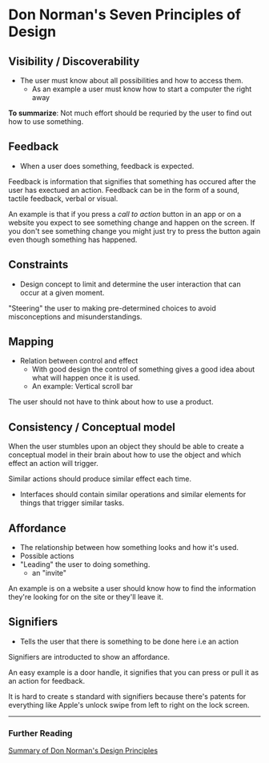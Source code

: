 # Don Norman's Seven Principles of Design

## Visibility / Discoverability
* The user must know about all possibilities and how to access them.
	* As an example a user must know how to start a computer the right away

**To summarize**: Not much effort should be requried by the user to find out how to use something.

## Feedback
* When a user does something, feedback is expected. 

Feedback is information that signifies that something has occured after the user has exectued an action. Feedback can be in the form of a sound, tactile feedback, verbal or visual. 

An example is that if you press a *call to action* button in an app or on a website you expect to see something change and happen on the screen. If you don't see something change you might just try to press the button again even though something has happened. 

## Constraints
* Design concept to limit and determine the user interaction that can occur at a given moment.

"Steering" the user to making pre-determined choices to avoid misconceptions and misunderstandings.

## Mapping
* Relation between control and effect
	* With good design the control of something gives a good idea about what will happen once it is used.
	* An example: Vertical scroll bar

The user should not have to think about how to use a product.

## Consistency / Conceptual model

When the user stumbles upon an object they should be able to create a conceptual model in their brain about how to use the object and which effect an action will trigger.

Similar actions should produce similar effect each time.

* Interfaces should contain similar operations and similar elements for things that trigger similar tasks.

## Affordance
* The relationship between how something looks and how it's used.
* Possible actions
* "Leading" the user to doing something.
	* an "invite"

An example is on a website a user should know how to find the information they're looking for on the site or they'll leave it.

## Signifiers
* Tells the user that there is something to be done here i.e an action

Signifiers are introducted to show an affordance.

An easy example is a door handle, it signifies that you can press or pull it as an action for feedback.

It is hard to create s standard with signifiers because there's patents for everything like Apple's unlock swipe from left to right on the lock screen.



- - -
	
### Further Reading
[Summary of Don Norman's Design Principles](https://www.csun.edu/science/courses/671/bibliography/preece.html)

